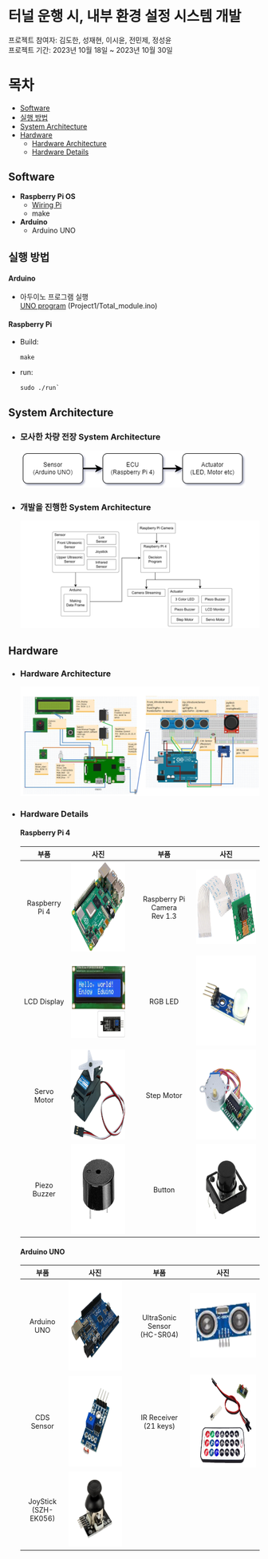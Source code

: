 #  터널 운행 시, 내부 환경 설정 시스템 개발 

프로젝트 참여자: 김도한, 성재현, 이시윤, 전민제, 정성윤  
프로젝트 기간: 2023년 10월 18일 ~ 2023년 10월 30일

# 목차
- [Software](#software)
- [실행 방법](#실행-방법)
- [System Architecture](#system-architecture)
- [Hardware](#hardware)
  - [Hardware Architecture](#hardware-architecture)
  - [Hardware Details](#hardware-details)

## Software
- **Raspberry Pi OS**
  - [Wiring Pi](https://github.com/WiringPi/WiringPi)
  - make
- **Arduino**
  - Arduino UNO

## 실행 방법
#### Arduino
- 아두이노 프로그램 실행  
  [UNO program](Project1/Total_module.ino) (Project1/Total_module.ino)  

  
#### Raspberry Pi  
- Build:  
  ```
  make
  ```

- run:  
  ```
  sudo ./run`
  ```

## System Architecture
- ### 모사한 차량 전장 System Architecture
  ![시스템 아키텍처](docs/images/Sensor_ECU_Actuator.png)  
- ### 개발을 진행한 System Architecture
  ![시스템 아키텍처](docs/images/system_architecture.png)  

## Hardware
- ### Hardware Architecture
  ![하드웨어 아키텍처](docs/images/hardware_architecture.png)  

- ### Hardware Details
  #### Raspberry Pi 4
  |**부품**|**사진**||**부품**|**사진**|
  |:---:|:---:|---|:---:|:---:|
  |Raspberry Pi 4|<img src="docs/images/rpi4.png" width="222" height="180"/>||Raspberry Pi Camera<br/>Rev 1.3|<img src="docs/images/raspberry PI Camera Rev 1.3.png" width="250" height="150"/>|
  |LCD Display|<img src="docs/images/LCD_Display.png" width="195" height="149"/>||RGB LED|<img src="docs/images/RGB_LED.png" width="180" height="180"/>|
  |Servo Motor|<img src="docs/images/Servo_Motor.png" width="184" height="180"/>||Step Motor|<img src="docs/images/Step_Motor.png" width="180" height="180"/>|
  |Piezo Buzzer|<img src="docs/images/piezo_buzzer.png" width="180" height="180"/>||Button|<img src="docs/images/Push_Button.png" width="180" height="180"/>|

  #### Arduino UNO
  |**부품**|**사진**||**부품**|**사진**|
  |:---:|:---:|---|:---:|:---:|
  |Arduino UNO|<img src="docs/images/arduino_uno.png" width="180" height="180"/>||UltraSonic Sensor<br/>(HC-SR04)|<img src="docs/images/ultrasonic_sensor HC-SR04.png" width="180" height="130"/>|
  |CDS Sensor|<img src="docs/images/CDS_Sensor.png" width="180" height="180"/>||IR Receiver<br/>(21 keys)|<img src="docs/images/IR_Receiver_21key.png" width="250" height="187"/>|
  |JoyStick<br/>(SZH-EK056)|<img src="docs/images/joystick SZH-EK056.png" width="200" height="150"/>||||
